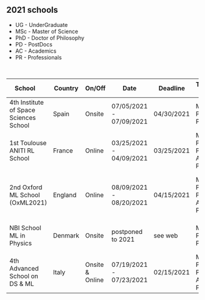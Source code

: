 ## 2021 schools  

<link rel="stylesheet" type="text/css" media="all" href="custom.css" />

* UG - UnderGraduate
* MSc - Master of Science 
* PhD - Doctor of Philosophy 
* PD - PostDocs
* AC - Academics
* PR - Professionals  

&nbsp;  

School &nbsp;&nbsp;&nbsp; | Country | On/Off | Date | Deadline | Target &nbsp; | Talk | Fees &nbsp;&nbsp; | Aid | Link 
--- | --- | --- |  --- | --- | --- | --- | --- | --- | --- 
4th Institute of Space Sciences School | Spain | Onsite | 07/05/2021 - 07/09/2021 | 04/30/2021 | MSc, PhD, PD | No | 60€ | No | https://indico.ice.csic.es/event/26/
1st Toulouse ANITI RL School | France | Online | 03/25/2021 - 04/09/2021 | 03/25/2021 | MSc, PhD, PD, AC, PR  | No | **FREE** | N/A | https://rlvs.aniti.fr/
2nd Oxford ML School (OxML2021) | England | Online | 08/09/2021 - 08/20/2021 | 04/15/2021 | MSc, PhD, PD, AC, PR | No | £400 (MSc/PhD), £600 (PD/AC), £1500 (PR) | fee waiver | www.oxfordml.school
NBI School ML in Physics | Denmark | Onsite | postponed to 2021 | see web | MSc, PhD, PD | No | 135€ | free waiver for locals | https://indico.nbi.ku.dk/event/1309/
4th Advanced School on DS & ML | Italy | Onsite & Online |  07/19/2021 - 07/23/2021 | 02/15/2021 | MSc, PhD, PD, AC, PR | Yes | 580€ (Onsite), 290€ (Online) | No | https://acdl2021.icas.cc/


